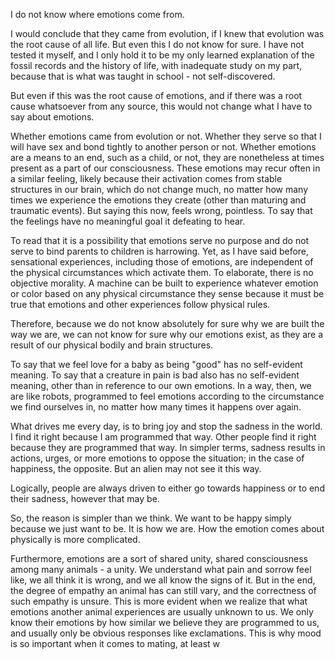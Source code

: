 I do not know where emotions come from.

I would conclude that they came from evolution, if I knew that evolution was the root cause of all life. But even this I do not know for sure. I have not tested it myself, and I only hold it to be my only learned explanation of the fossil records and the history of life, with inadequate study on my part, because that is what was taught in school - not self-discovered.

But even if this was the root cause of emotions, and if there was a root cause whatsoever from any source, this would not change what I have to say about emotions.

Whether emotions came from evolution or not. Whether they serve so that I will have sex and bond tightly to another person or not. Whether emotions are a means to an end, such as a child, or not, they are nonetheless at times present as a part of our consciousness. These emotions may recur often in a similar feeling, likely because their activation comes from stable structures in our brain, which do not change much, no matter how many times we experience the emotions they create (other than maturing and traumatic events). But saying this now, feels wrong, pointless. To say that the feelings have no meaningful goal it defeating to hear. 

To read that it is a possibility that emotions serve no purpose and do not serve to bind parents to children is harrowing. Yet, as I have said before, sensational experiences, including those of emotions, are independent of the physical circumstances which activate them. To elaborate, there is no objective morality. A machine can be built to experience whatever emotion or color based on any physical circumstance they sense because it must be true that emotions and other experiences follow physical rules.

Therefore, because we do not know absolutely for sure why we are built the way we are, we can not know for sure why our emotions exist, as they are a result of our physical bodily and brain structures.

To say that we feel love for a baby as being "good" has no self-evident meaning. To say that a creature in pain is bad also has no self-evident meaning, other than in reference to our own emotions. In a way, then, we are like robots, programmed to feel emotions according to the circumstance we find ourselves in, no matter how many times it happens over again. 

What drives me every day, is to bring joy and stop the sadness in the world. I find it right because I am programmed that way. Other people find it right because they are programmed that way. In simpler terms, sadness results in actions,  urges, or more emotions to oppose the situation; in the case of happiness, the opposite. But an alien may not see it this way.

Logically, people are always driven to either go towards happiness or to end their sadness, however that may be.

So, the reason is simpler than we think. We want to be happy simply because we just want to be. It is how we are. How the emotion comes about physically is more complicated. 

Furthermore, emotions are a sort of shared unity, shared consciousness among many animals - a unity. We understand what pain and sorrow feel like, we all think it is wrong, and we all know the signs of it. But in the end, the degree of empathy an animal has can still vary, and the correctness of such empathy is unsure. This is more evident when we realize that what emotions another animal experiences are usually unknown to us. We only know their emotions by how similar we believe they are programmed to us, and usually only be obvious responses like exclamations. This is why mood is so important when it comes to mating, at least w
